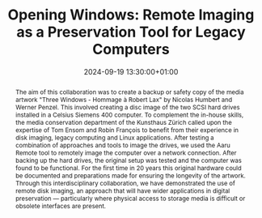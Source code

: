 ---
abstract: The aim of this collaboration was to create a backup or safety copy of the
  media artwork "Three Windows - Hommage à Robert Lax" by Nicolas Humbert and Werner
  Penzel. This involved creating a disc image of the two SCSI hard drives installed
  in a Celsius Siemens 400 computer. To complement the in-house skills, the media
  conservation department of the Kunsthaus Zürich called upon the expertise of Tom
  Ensom and Robin François to benefit from their experience in disk imaging, legacy
  computing and Linux applications. After testing a combination of approaches and
  tools to image the drives, we used the Aaru Remote tool to remotely image the computer
  over a network connection. After backing up the hard drives, the original setup
  was tested and the computer was found to be functional. For the first time in 20
  years this original hardware could be documented and preparations made for ensuring
  the longevity of the artwork. Through this interdisciplinary collaboration, we have
  demonstrated the use of remote disk imaging, an approach that will have wider applications
  in digital preservation — particularly where physical access to storage media is
  difficult or obsolete interfaces are present.
creators:
- Eléonore Bernard
- ' Robin François'
- ' Tom Ensom'
- ' Tony Kranz'
date: 2024-09-19 13:30:00+01:00
document_url: https://doi.org/10.21428/5676bf2d.f849822c
grand_parent: iPRES
institutions: []
keywords:
- information technology for dp
- start 2 preserve
landing_page_url: https://ipres2024.pubpub.org/pub/cylsieok/
language: eng
layout: publication
license: Creative Commons Attribution Share-Alike 4.0 (CC-BY-SA-4.0)
notes_url: https://docs.google.com/document/d/1jkLy26qKBt6bkZjWSKhmT_SudlFGAbNIhY_DyzajT1o/edit#heading=h.aar4tupij1po
parent: iPRES 2024
publication_type: paper
size: null
slides_url: ''
source_name: iPRES
stream_url: https://www.archief.vlaanderen.be/archief/records/dossiers/5acb210228ce4315ae650812d056a482329eb83ed2dc42398a51505dc153be81/documents/43124092cfc04d7ca607958cd2803d1773a96039b77c4cf9843d5b99eb64be11
title: 'Opening Windows: Remote Imaging as a Preservation Tool for Legacy Computers'
year: 2024
---